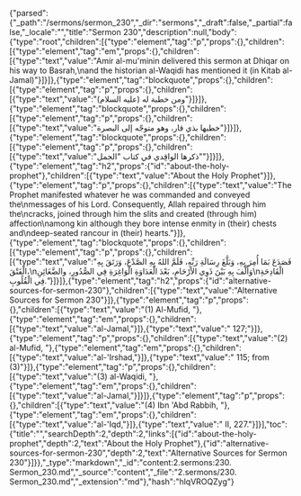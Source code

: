 {"parsed":{"_path":"/sermons/sermon_230","_dir":"sermons","_draft":false,"_partial":false,"_locale":"","title":"Sermon 230","description":null,"body":{"type":"root","children":[{"type":"element","tag":"p","props":{},"children":[{"type":"element","tag":"em","props":{},"children":[{"type":"text","value":"Amir al-mu'minin delivered this sermon at Dhiqar on his way to Basrah,\nand the historian al-Waqidi has mentioned it (in Kitab al-Jamal)"}]}]},{"type":"element","tag":"blockquote","props":{},"children":[{"type":"element","tag":"p","props":{},"children":[{"type":"text","value":"ومن خطبة له (عليه السلام)"}]}]},{"type":"element","tag":"blockquote","props":{},"children":[{"type":"element","tag":"p","props":{},"children":[{"type":"text","value":"خطبها بذي قار، وهو متوجّه إلى البصرة"}]}]},{"type":"element","tag":"blockquote","props":{},"children":[{"type":"element","tag":"p","props":{},"children":[{"type":"text","value":"ذكرها الواقِدي في كتاب \"الجمل\""}]}]},{"type":"element","tag":"h2","props":{"id":"about-the-holy-prophet"},"children":[{"type":"text","value":"About the Holy Prophet"}]},{"type":"element","tag":"p","props":{},"children":[{"type":"text","value":"The Prophet manifested whatever he was commanded and conveyed the\nmessages of his Lord. Consequently, Allah repaired through him the\ncracks, joined through him the slits and created (through him) affection\namong kin although they bore intense enmity in (their) chests and\ndeep-seated rancour in (their) hearts."}]},{"type":"element","tag":"blockquote","props":{},"children":[{"type":"element","tag":"p","props":{},"children":[{"type":"text","value":"فَصَدَعَ بَمَا أُمِرَ بِهِ، وَبَلَّغَ رِسَالَةِ رَبِّهِ، فَلَمَّ اللهُ بِهِ الصَّدْعَ، وَرَتَقَ بِهِ الْفَتْقَ،\nوَأَلَّفَ بِهِ بَيْنَ ذَوِي الاْرْحَامِ، بَعْدَ الْعَدَاوَةِ الْوَاغِرَةِ فِي الصُّدُورِ، والضَّغَائِنِ\nالْقَادِحَةِ فِي الْقُلُوبِ."}]}]},{"type":"element","tag":"h2","props":{"id":"alternative-sources-for-sermon-230"},"children":[{"type":"text","value":"Alternative Sources for Sermon 230"}]},{"type":"element","tag":"p","props":{},"children":[{"type":"text","value":"(1) Al-Mufid, "},{"type":"element","tag":"em","props":{},"children":[{"type":"text","value":"al-Jamal,"}]},{"type":"text","value":" 127;"}]},{"type":"element","tag":"p","props":{},"children":[{"type":"text","value":"(2) al-Mufid, "},{"type":"element","tag":"em","props":{},"children":[{"type":"text","value":"al-'Irshad,"}]},{"type":"text","value":" 115; from (3)"}]},{"type":"element","tag":"p","props":{},"children":[{"type":"text","value":"(3) al-Waqidi, "},{"type":"element","tag":"em","props":{},"children":[{"type":"text","value":"al-Jamal,"}]}]},{"type":"element","tag":"p","props":{},"children":[{"type":"text","value":"(4) Ibn 'Abd Rabbih, "},{"type":"element","tag":"em","props":{},"children":[{"type":"text","value":"al-'Iqd,"}]},{"type":"text","value":" II, 227."}]}],"toc":{"title":"","searchDepth":2,"depth":2,"links":[{"id":"about-the-holy-prophet","depth":2,"text":"About the Holy Prophet"},{"id":"alternative-sources-for-sermon-230","depth":2,"text":"Alternative Sources for Sermon 230"}]}},"_type":"markdown","_id":"content:2.sermons:230. Sermon_230.md","_source":"content","_file":"2.sermons/230. Sermon_230.md","_extension":"md"},"hash":"hlqVROQZyg"}